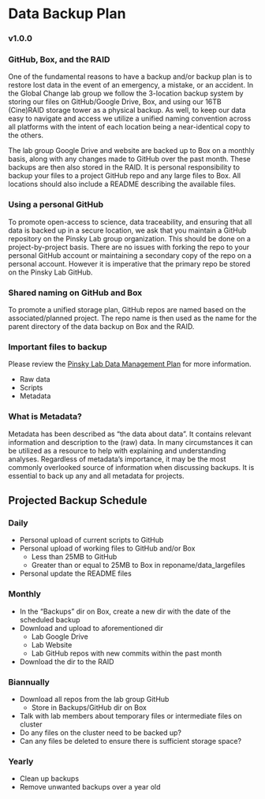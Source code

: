 Data Backup Plan
================
### v1.0.0

### GitHub, Box, and the RAID
One of the fundamental reasons to have a backup and/or backup plan is to restore lost data in the
event of an emergency, a mistake, or an accident. In the Global Change lab group we follow the
3-location backup system by storing our files on GitHub/Google Drive, Box, and using our 16TB
(Cine)RAID storage tower as a physical backup. As well, to keep our data easy to navigate and
access we utilize a unified naming convention across all platforms with the intent of each
location being a near-identical copy to the others.

The lab group Google Drive and website are backed up to Box on a monthly basis, along with
any changes made to GitHub over the past month. These backups are then also stored in the
RAID. It is personal responsibility to backup your files to a project GitHub repo and any large
files to Box. All locations should also include a README describing the available files.

### Using a personal GitHub
To promote open-access to science, data traceability, and ensuring that all data is backed up in a
secure location, we ask that you maintain a GitHub repository on the Pinsky Lab group
organization. This should be done on a project-by-project basis. There are no issues with forking
the repo to your personal GitHub account or maintaining a secondary copy of the repo on a
personal account. However it is imperative that the primary repo be stored on the Pinsky Lab
GitHub.

### Shared naming on GitHub and Box
To promote a unified storage plan, GitHub repos are named based on the associated/planned
project. The repo name is then used as the name for the parent directory of the data backup on
Box and the RAID.

### Important files to backup
Please review the [Pinsky Lab Data Management Plan](https://github.com/pinskylab/how_we_work/blob/master/data-management.md) for more information.
* Raw data
* Scripts
* Metadata

### What is Metadata?
Metadata has been described as “the data about data”. It contains relevant information
and description to the (raw) data. In many circumstances it can be utilized as a resource to help
with explaining and understanding analyses. Regardless of metadata’s importance, it may be the
most commonly overlooked source of information when discussing backups. It is essential to
back up any and all metadata for projects.

## Projected Backup Schedule

### Daily
* Personal upload of current scripts to GitHub
* Personal upload of working files to GitHub and/or Box
  * Less than 25MB to GitHub
  * Greater than or equal to 25MB to Box in reponame/data_largefiles
* Personal update the README files

### Monthly
* In the “Backups” dir on Box, create a new dir with the date of the scheduled backup
* Download and upload to aforementioned dir
  * Lab Google Drive
  * Lab Website
  * Lab GitHub repos with new commits within the past month
* Download the dir to the RAID

### Biannually
* Download all repos from the lab group GitHub
  * Store in Backups/GitHub dir on Box
* Talk with lab members about temporary files or intermediate files on cluster
* Do any files on the cluster need to be backed up?
* Can any files be deleted to ensure there is sufficient storage space?

### Yearly
* Clean up backups
* Remove unwanted backups over a year old
